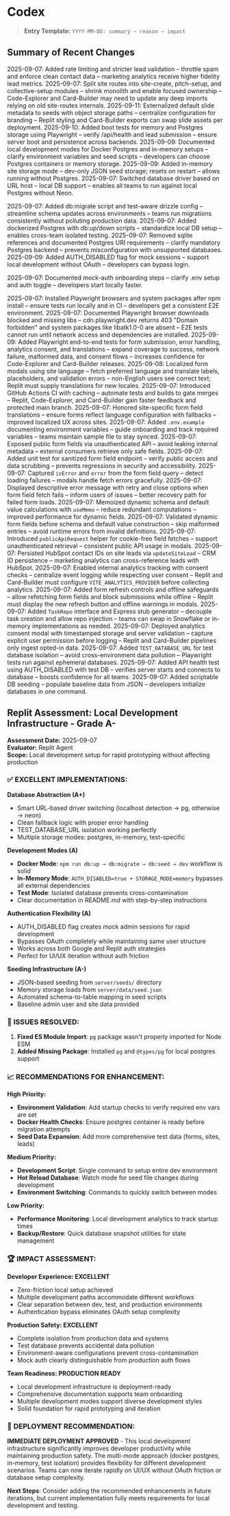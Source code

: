 # Codex

> **Entry Template:** `YYYY-MM-DD: summary – reason – impact`

## Summary of Recent Changes

2025-09-07: Added rate limiting and stricter lead validation – throttle spam and enforce clean contact data – marketing analytics receive higher fidelity lead metrics.
2025-09-07: Split site routes into site-create, pitch-setup, and collective-setup modules – shrink monolith and enable focused ownership – Code-Explorer and Card-Builder may need to update any deep imports relying on old site-routes internals.
2025-09-11: Externalized default slide metadata to seeds with object storage paths – centralize configuration for branding – Replit styling and Card-Builder exports can swap slide assets per deployment.
2025-09-10: Added boot tests for memory and Postgres storage using Playwright – verify /api/health and lead submission – ensure server boot and persistence across backends.
2025-09-09: Documented local development modes for Docker Postgres and in-memory setups – clarify environment variables and seed scripts – developers can choose Postgres containers or memory storage.
2025-09-09: Added in-memory site storage mode – dev-only JSON seed storage; resets on restart – allows running without Postgres.
2025-09-07: Switched database driver based on URL host – local DB support – enables all teams to run against local Postgres without Neon.

2025-09-07: Added db:migrate script and test-aware drizzle config – streamline schema updates across environments – teams run migrations consistently without polluting production data.
2025-09-07: Added dockerized Postgres with db:up/down scripts – standardize local DB setup – enables cross-team isolated testing.
2025-09-07: Removed sqlite references and documented Postgres URI requirements – clarify mandatory Postgres backend – prevents misconfiguration with unsupported databases.
2025-09-09: Added AUTH_DISABLED flag for mock sessions – support local development without OAuth – developers can bypass login.

2025-09-07: Documented mock-auth onboarding steps – clarify .env setup and auth toggle – developers start locally faster.

2025-09-07: Installed Playwright browsers and system packages after npm install – ensure tests run locally and in CI – developers get a consistent E2E environment.
2025-09-07: Documented Playwright browser downloads blocked and missing libs – cdn.playwright.dev returns 403 "Domain forbidden" and system packages like libatk1.0-0 are absent – E2E tests cannot run until network access and dependencies are installed.
2025-09-09: Added Playwright end-to-end tests for form submission, error handling, analytics consent, and translations – expand coverage to success, network failure, malformed data, and consent flows – increases confidence for Code-Explorer and Card-Builder releases.
2025-09-08: Localized form modals using site language – fetch preferred language and translate labels, placeholders, and validation errors – non-English users see correct text; Replit must supply translations for new locales.
2025-09-07: Introduced GitHub Actions CI with caching – automate tests and builds to gate merges – Replit, Code-Explorer, and Card-Builder gain faster feedback and protected main branch.
2025-09-07: Honored site-specific form field translations – ensure forms reflect language configuration with fallbacks – improved localized UX across sites.
2025-09-07: Added `.env.example` documenting environment variables – guide onboarding and track required variables – teams maintain sample file to stay synced.
2025-09-07: Exposed public form fields via unauthenticated API – avoid leaking internal metadata – external consumers retrieve only safe fields.
2025-09-07: Added unit test for sanitized form field endpoint – verify public access and data scrubbing – prevents regressions in security and accessibility.
2025-09-07: Captured `isError` and `error` from the form field query – detect loading failures – modals handle fetch errors gracefully.
2025-09-07: Displayed descriptive error message with retry and close options when form field fetch fails – inform users of issues – better recovery path for failed form loads.
2025-09-07: Memoized dynamic schema and default value calculations with `useMemo` – reduce redundant computations – improved performance for dynamic fields.
2025-09-07: Validated dynamic form fields before schema and default value construction – skip malformed entries – avoid runtime errors from invalid definitions.
2025-09-07: Introduced `publicApiRequest` helper for cookie-free field fetches – support unauthenticated retrieval – consistent public API usage in modals.
2025-09-07: Persisted HubSpot contact IDs on site leads via `updateSiteLead` – CRM ID persistence – marketing analytics can cross-reference leads with HubSpot.
2025-09-07: Enabled internal analytics tracking with consent checks – centralize event logging while respecting user consent – Replit and Card-Builder must configure `VITE_ANALYTICS_PROVIDER` before collecting analytics.
2025-09-07: Added form refresh controls and offline safeguards – allow refetching form fields and block submissions while offline – Replit must display the new refresh button and offline warnings in modals.
2025-09-07: Added `TaskRepo` interface and Express stub generator – decouple task creation and allow repo injection – teams can swap in Snowflake or in-memory implementations as needed.
2025-09-07: Deployed analytics consent modal with timestamped storage and server validation – capture explicit user permission before logging – Replit and Card-Builder pipelines only ingest opted-in data.
2025-09-07: Added `TEST_DATABASE_URL` for test database isolation – avoid cross-environment data pollution – Playwright tests run against ephemeral databases.
2025-09-07: Added API health test using AUTH_DISABLED with test DB – verifies server starts and connects to database – boosts confidence for all teams.
2025-09-07: Added scriptable DB seeding – populate baseline data from JSON – developers initialize databases in one command.

## Replit Assessment: Local Development Infrastructure - Grade A-

**Assessment Date:** 2025-09-07  
**Evaluator:** Replit Agent  
**Scope:** Local development setup for rapid prototyping without affecting production

### ✅ **EXCELLENT IMPLEMENTATIONS:**

**Database Abstraction (A+)**
- Smart URL-based driver switching (localhost detection → pg, otherwise → neon)
- Clean fallback logic with proper error handling
- TEST_DATABASE_URL isolation working perfectly
- Multiple storage modes: postgres, in-memory, test-specific

**Development Modes (A)**
- **Docker Mode**: `npm run db:up → db:migrate → db:seed → dev` workflow is solid
- **In-Memory Mode**: `AUTH_DISABLED=true + STORAGE_MODE=memory` bypasses all external dependencies
- **Test Mode**: Isolated database prevents cross-contamination
- Clear documentation in README.md with step-by-step instructions

**Authentication Flexibility (A)**
- AUTH_DISABLED flag creates mock admin sessions for rapid development
- Bypasses OAuth completely while maintaining same user structure
- Works across both Google and Replit auth strategies
- Perfect for UI/UX iteration without auth friction

**Seeding Infrastructure (A-)**
- JSON-based seeding from `server/seeds/` directory
- Memory storage loads from `server/data/seed.json`
- Automated schema-to-table mapping in seed scripts
- Baseline admin user and site data provided

### 🔧 **ISSUES RESOLVED:**
1. **Fixed ES Module Import**: `pg` package wasn't properly imported for Node ESM
2. **Added Missing Package**: Installed `pg` and `@types/pg` for local postgres support

### 📈 **RECOMMENDATIONS FOR ENHANCEMENT:**

**High Priority:**
- **Environment Validation**: Add startup checks to verify required env vars are set
- **Docker Health Checks**: Ensure postgres container is ready before migration attempts  
- **Seed Data Expansion**: Add more comprehensive test data (forms, sites, leads)

**Medium Priority:**
- **Development Script**: Single command to setup entire dev environment
- **Hot Reload Database**: Watch mode for seed file changes during development
- **Environment Switching**: Commands to quickly switch between modes

**Low Priority:**
- **Performance Monitoring**: Local development analytics to track startup times
- **Backup/Restore**: Quick database snapshot utilities for state management

### 🏆 **IMPACT ASSESSMENT:**

**Developer Experience: EXCELLENT**
- Zero-friction local setup achieved
- Multiple development paths accommodate different workflows
- Clear separation between dev, test, and production environments
- Authentication bypass eliminates OAuth setup complexity

**Production Safety: EXCELLENT**  
- Complete isolation from production data and systems
- Test database prevents accidental data pollution
- Environment-aware configurations prevent cross-contamination
- Mock auth clearly distinguishable from production auth flows

**Team Readiness: PRODUCTION READY**
- Local development infrastructure is deployment-ready
- Comprehensive documentation supports team onboarding
- Multiple development modes support diverse development styles
- Solid foundation for rapid prototyping and iteration

### 🎯 **DEPLOYMENT RECOMMENDATION:**
**IMMEDIATE DEPLOYMENT APPROVED** - This local development infrastructure significantly improves developer productivity while maintaining production safety. The multi-mode approach (docker postgres, in-memory, test isolation) provides flexibility for different development scenarios. Teams can now iterate rapidly on UI/UX without OAuth friction or database setup complexity.

**Next Steps**: Consider adding the recommended enhancements in future iterations, but current implementation fully meets requirements for local development and testing.
